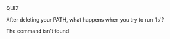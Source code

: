 QUIZ

<p>
  After deleting your PATH, what happens when you try to run 'ls'?
</p>

<p>
  The command isn't found
</p>
